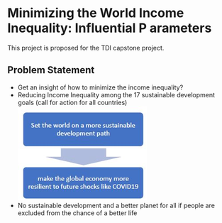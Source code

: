 # Minimizing the World Income Inequality: Influential P arameters
This project is proposed for the TDI capstone project.

## Problem Statement
* Get an insight of how to minimize the income inequality?
* Reducing Income Inequality among the 17 sustainable development goals (call for action for all countries)
![flowchart_1](/Images/flowchart_prob_stat.JPG)
* No sustainable development and a better planet for all if people are excluded from the chance of a better life
